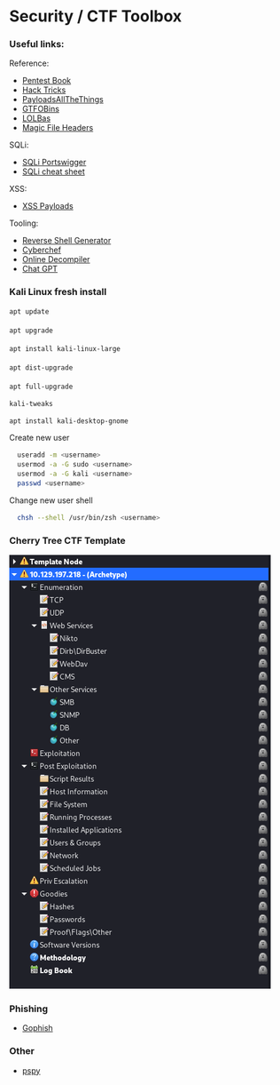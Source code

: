 # Security / CTF Toolbox

### Useful links:

Reference:
- [Pentest Book](https://pentestbook.six2dez.com)
- [Hack Tricks](https://book.hacktricks.xyz/welcome/readme)
- [PayloadsAllTheThings](https://github.com/swisskyrepo/PayloadsAllTheThings)
- [GTFOBins](https://gtfobins.github.io/)
- [LOLBas](https://lolbas-project.github.io/)
- [Magic File Headers](https://en.wikipedia.org/wiki/List_of_file_signatures)

SQLi:
- [SQLi Portswigger](https://portswigger.net/web-security/sql-injection/cheat-sheet)
- [SQLi cheat sheet](https://www.invicti.com/blog/web-security/sql-injection-cheat-sheet/)


XSS:
- [XSS Payloads](https://github.com/payloadbox/xss-payload-list)

Tooling:
- [Reverse Shell Generator](https://www.revshells.com/)
- [Cyberchef](https://gchq.github.io/CyberChef/)
- [Online Decompiler](https://dogbolt.org/)
- [Chat GPT](https://openai.com/blog/chatgpt/)



### Kali Linux fresh install

```bash
apt update

apt upgrade

apt install kali-linux-large

apt dist-upgrade

apt full-upgrade
```

```bash
kali-tweaks
```


```bash
apt install kali-desktop-gnome
```

Create new user
```bash
  useradd -m <username>
  usermod -a -G sudo <username>
  usermod -a -G kali <username>
  passwd <username>
```

Change new user shell
```bash
  chsh --shell /usr/bin/zsh <username>
```
  




### Cherry Tree CTF Template

![alt text](https://github.com/rottaj/config/blob/master/sec/cherry_tree_screenshot.png)



### Phishing 

- [Gophish](https://getgophish.com/)



### Other

- [pspy](https://github.com/DominicBreuker/pspy)
